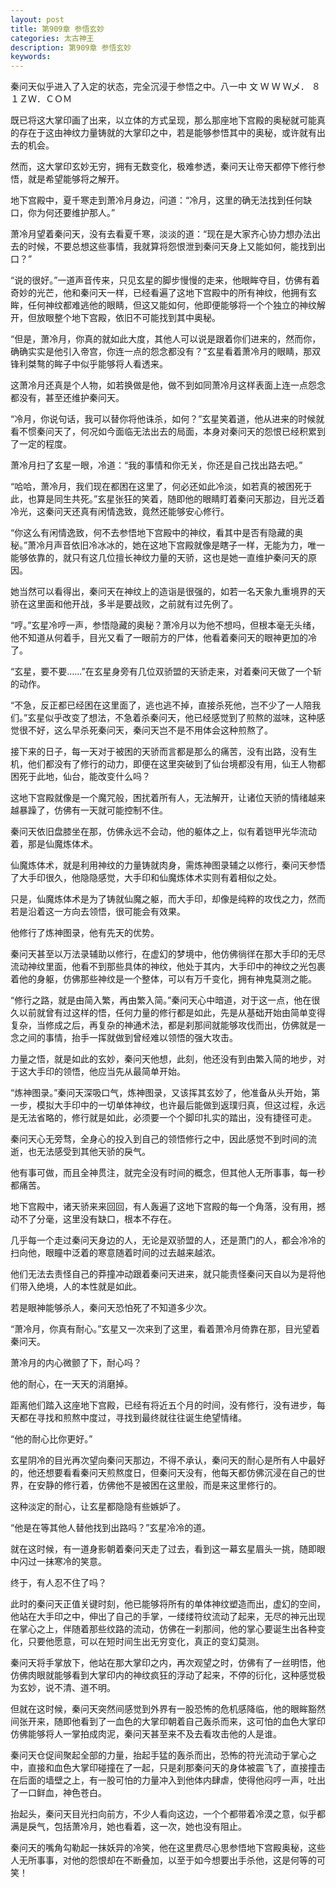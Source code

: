 ```yaml
---
layout: post
title: 第909章 参悟玄妙
categories: 太古神王
description: 第909章 参悟玄妙
keywords:
---
```


秦问天似乎进入了入定的状态，完全沉浸于参悟之中。八一中 文  Ｗ Ｗ Ｗ乄． ８１ＺＷ．ＣＯＭ

既已将这大掌印画了出来，以立体的方式呈现，那么那座地下宫殿的奥秘就可能真的存在于这由神纹力量铸就的大掌印之中，若是能够参悟其中的奥秘，或许就有出去的机会。

然而，这大掌印玄妙无穷，拥有无数变化，极难参透，秦问天让帝天都停下修行参悟，就是希望能够将之解开。

地下宫殿中，夏千寒走到萧冷月身边，问道：“冷月，这里的确无法找到任何缺口，你为何还要维护那人。”

萧冷月望着秦问天，没有去看夏千寒，淡淡的道：“现在是大家齐心协力想办法出去的时候，不要总想这些事情，我就算将怨恨泄到秦问天身上又能如何，能找到出口？”

“说的很好。”一道声音传来，只见玄星的脚步慢慢的走来，他眼眸夺目，仿佛有着奇妙的光芒，他和秦问天一样，已经看遍了这地下宫殿中的所有神纹，他拥有玄眸，任何神纹都难逃他的眼睛，但这又能如何，他即便能够将一个个独立的神纹解开，但放眼整个地下宫殿，依旧不可能找到其中奥秘。

“但是，萧冷月，你真的就如此大度，其他人可以说是跟着你们进来的，然而你，确确实实是他引入帝宫，你连一点的怨念都没有？”玄星看着萧冷月的眼睛，那双锋利桀骜的眸子中似乎能够将人看透来。

这萧冷月还真是个人物，如若换做是他，做不到如同萧冷月这样表面上连一点怨念都没有，甚至还维护秦问天。

“冷月，你说句话，我可以替你将他诛杀，如何？”玄星笑着道，他从进来的时候就看不惯秦问天了，何况如今面临无法出去的局面，本身对秦问天的怨恨已经积累到了一定的程度。

萧冷月扫了玄星一眼，冷道：“我的事情和你无关，你还是自己找出路去吧。”

“哈哈，萧冷月，我们现在都困在这里了，何必还如此冷淡，如若真的被困死于此，也算是同生共死。”玄星张狂的笑着，随即他的眼睛盯着秦问天那边，目光泛着冷光，这秦问天还真有闲情逸致，竟然还能够安心修行。

“你这么有闲情逸致，何不去参悟地下宫殿中的神纹，看其中是否有隐藏的奥秘。”萧冷月声音依旧冷冰冰的，她在这地下宫殿就像是瞎子一样，无能为力，唯一能够依靠的，就只有这几位擅长神纹力量的天骄，这也是她一直维护秦问天的原因。

她当然可以看得出，秦问天在神纹上的造诣是很强的，如若一名天象九重境界的天骄在这里面和他开战，多半是要战败，之前就有过先例了。

“哼。”玄星冷哼一声，参悟隐藏的奥秘？萧冷月以为他不想吗，但根本毫无头绪，他不知道从何着手，目光又看了一眼前方的尸体，他看着秦问天的眼神更加的冷了。

“玄星，要不要……”在玄星身旁有几位双骄盟的天骄走来，对着秦问天做了一个斩的动作。

“不急，反正都已经困在这里面了，逃也逃不掉，直接杀死他，岂不少了一人陪我们。”玄星似乎改变了想法，不急着杀秦问天，他已经感觉到了煎熬的滋味，这种感觉很不好，这么早杀死秦问天，秦问天岂不是不用体会这种煎熬了。

接下来的日子，每一天对于被困的天骄而言都是那么的痛苦，没有出路，没有生机，他们都没有了修行的动力，即便在这里突破到了仙台境都没有用，仙王人物都困死于此地，仙台，能改变什么吗？

这地下宫殿就像是一个魔咒般，困扰着所有人，无法解开，让诸位天骄的情绪越来越暴躁了，仿佛有一天就可能控制不住。

秦问天依旧盘膝坐在那，仿佛永远不会动，他的躯体之上，似有着铠甲光华流动着，那是仙魔炼体术。

仙魔炼体术，就是利用神纹的力量铸就肉身，需炼神图录辅之以修行，秦问天参悟了大手印很久，他隐隐感觉，大手印和仙魔炼体术实则有着相似之处。

只是，仙魔炼体术是为了铸就仙魔之躯，而大手印，却像是纯粹的攻伐之力，然而若是沿着这一方向去领悟，很可能会有效果。

他修行了炼神图录，他有先天的优势。

秦问天甚至以万法录辅助以修行，在虚幻的梦境中，他仿佛徜徉在那大手印的无尽流动神纹里面，他看不到那些具体的神纹，他处于其内，大手印中的神纹之光包裹着他的身躯，仿佛那些神纹是一个整体，可以有万千变化，拥有神鬼莫测之能。

“修行之路，就是由简入繁，再由繁入简。”秦问天心中暗道，对于这一点，他在很久以前就曾有过这样的悟，任何力量的修行都是如此，先是从基础开始由简单变得复杂，当修成之后，再复杂的神通术法，都是刹那间就能够攻伐而出，仿佛就是一念之间的事情，抬手一挥就做到曾经难以领悟的强大攻击。

力量之悟，就是如此的玄妙，秦问天他想，此刻，他还没有到由繁入简的地步，对于这大手印的领悟，他应当先从最简单开始。

“炼神图录。”秦问天深吸口气，炼神图录，又该挥其玄妙了，他准备从头开始，第一步，模拟大手印中的一切单体神纹，也许最后能做到返璞归真，但这过程，永远是无法省略的，修行就是如此，必须要一个个脚印扎实的踏出，没有捷径可走。

秦问天心无旁骛，全身心的投入到自己的领悟修行之中，因此感觉不到时间的流逝，也无法感受到其他天骄的戾气。

他有事可做，而且全神贯注，就完全没有时间的概念，但其他人无所事事，每一秒都痛苦。

地下宫殿中，诸天骄来来回回，有人轰遍了这地下宫殿的每一个角落，没有用，撼动不了分毫，这里没有缺口，根本不存在。

几乎每一个走过秦问天身边的人，无论是双骄盟的人，还是萧门的人，都会冷冷的扫向他，眼瞳中泛着的寒意随着时间的过去越来越浓。

他们无法去责怪自己的莽撞冲动跟着秦问天进来，就只能责怪秦问天自以为是将他们带入绝境，人的本性就是如此。

若是眼神能够杀人，秦问天恐怕死了不知道多少次。

“萧冷月，你真有耐心。”玄星又一次来到了这里，看着萧冷月倚靠在那，目光望着秦问天。

萧冷月的内心微颤了下，耐心吗？

他的耐心，在一天天的消磨掉。

距离他们踏入这座地下宫殿，已经有将近五个月的时间，没有修行，没有进步，每天都在寻找和煎熬中度过，寻找到最终就往往诞生绝望情绪。

“他的耐心比你更好。”

玄星阴冷的目光再次望向秦问天那边，不得不承认，秦问天的耐心是所有人中最好的，他还想要看看秦问天煎熬度日，但秦问天没有，他每天都仿佛沉浸在自己的世界，在安静的修行着，仿佛他不是被困在这里般，而是来这里修行的。

这种淡定的耐心，让玄星都隐隐有些嫉妒了。

“他是在等其他人替他找到出路吗？”玄星冷冷的道。

就在这时候，有一道身影朝着秦问天走了过去，看到这一幕玄星眉头一挑，随即眼中闪过一抹寒冷的笑意。

终于，有人忍不住了吗？

此时的秦问天正值关键时刻，他已能够将所有的单体神纹塑造而出，虚幻的空间，他站在大手印之中，伸出了自己的手掌，一缕缕符纹流动了起来，无尽的神元出现在掌心之上，伴随着那些纹路的流动，仿佛在一刹那间，他的掌心要诞生出各种变化，只要他愿意，可以在短时间生出无穷变化，真正的变幻莫测。

秦问天将手掌放下，他站在那大掌印之内，再次观望之时，仿佛有了一丝明悟，他仿佛肉眼就能够看到大掌印内的神纹疯狂的浮动了起来，不停的衍化，这种感觉极为玄妙，说不清、道不明。

但就在这时候，秦问天突然间感觉到外界有一股恐怖的危机感降临，他的眼眸豁然间张开来，随即他看到了一血色的大掌印朝着自己轰杀而来，这可怕的血色大掌印仿佛能够将人一掌拍成肉泥，秦问天甚至来不及去看攻击他的人是谁。

秦问天仓促间聚起全部的力量，抬起手猛的轰杀而出，恐怖的符光流动于掌心之中，直接和血色大掌印碰撞在了一起，只是刹那秦问天的身体被震飞了，直接撞击在后面的墙壁之上，有一股可怕的力量冲入到他体内肆虐，使得他闷哼一声，吐出了一口鲜血，神色苍白。

抬起头，秦问天目光扫向前方，不少人看向这边，一个个都带着冷漠之意，似乎都满是戾气，包括萧冷月，她也看着，这一次，她也没有阻止。

秦问天的嘴角勾勒起一抹妖异的冷笑，他在这里费尽心思参悟地下宫殿奥秘，这些人无所事事，对他的怨恨却在不断叠加，以至于如今想要出手杀他，这是何等的可笑！
